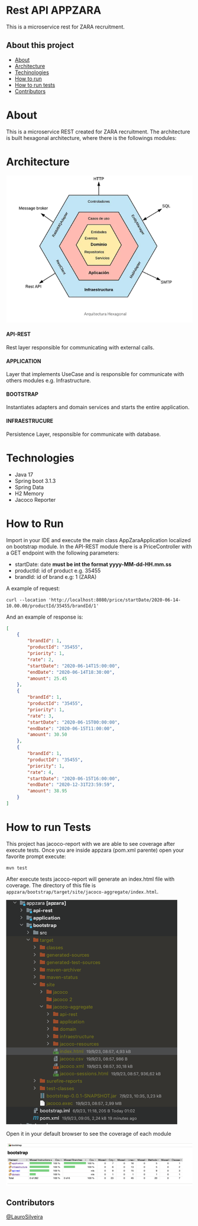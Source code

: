 # Rest API APPZARA

<p>This is a microservice rest for ZARA recruitment.</p>

## About this project
* [About](#about)
* [Architecture](#architecture)
* [Techinologies](#techinologies)
* [How to run](#how-to-run)
* [How to run tests](#how-to-run-tests)
* [Contributors](#contributors)

# About
This is a microservice REST created for ZARA recruitment.
The architecture is built hexagonal architecture, where there is the followings modules:

# Architecture
![Architecture-hexagonal.png](data%2FArchitecture-hexagonal.png)

#### API-REST
Rest layer responsible for communicating with external calls.

#### APPLICATION
Layer that implements UseCase and is responsible for communicate with others modules e.g. Infrastructure.

#### BOOTSTRAP
Instantiates adapters and domain services and starts the entire application.

#### INFRAESTRUCURE
Persistence Layer, responsible for communicate with database.

# Technologies
- Java 17
- Spring boot 3.1.3
- Spring Data
- H2 Memory
- Jacoco Reporter

# How to Run
<p>
Import in your IDE and execute the main class AppZaraApplication localized on bootstrap module.
In the API-REST module there is a PriceController with a GET endpoint with the following parameters:

- startDate: date **must be int the format yyyy-MM-dd-HH.mm.ss**
- productId: id of product e.g. 35455
- brandId: id of brand e.g: 1 (ZARA)
</p>

<p>A example of request:</p>

```shell
curl --location 'http://localhost:8080/price/startDate/2020-06-14-10.00.00/productId/35455/brandId/1'
```
<p>And an example of response is:</p>

```json lines
[
    {
        "brandId": 1,
        "productId": "35455",
        "priority": 1,
        "rate": 2,
        "startDate": "2020-06-14T15:00:00",
        "endDate": "2020-06-14T18:30:00",
        "amount": 25.45
    },
    {
        "brandId": 1,
        "productId": "35455",
        "priority": 1,
        "rate": 3,
        "startDate": "2020-06-15T00:00:00",
        "endDate": "2020-06-15T11:00:00",
        "amount": 30.50
    },
    {
        "brandId": 1,
        "productId": "35455",
        "priority": 1,
        "rate": 4,
        "startDate": "2020-06-15T16:00:00",
        "endDate": "2020-12-31T23:59:59",
        "amount": 38.95
    }
]
```

# How to run Tests

<p> This project has jacoco-report with we are able to see coverage after execute tests.
Once you are inside appzara (pom.xml parente) open your favorite prompt execute:</p>

```
mvn test
```

After execute tests jacoco-report will generate an index.html file with coverage.
The directory of this file is `appzara/bootstrap/target/site/jacoco-aggregate/index.html`.

![jacoco-index.png](data%2Fjacoco-index.png)

<p>Open it in your default browser to see the coverage of each module</p>

![coverage-updated.png](data%2Fcoverage-updated.png)

## Contributors
[@LauroSilveira](https://github.com/LauroSilveira)
